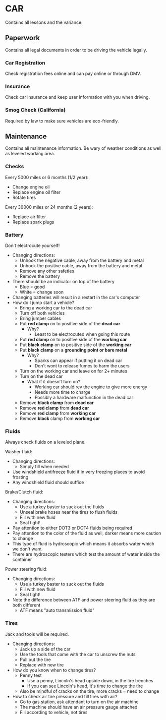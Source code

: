 # CAR

Contains all lessons and the variance.

## Paperwork

Contains all legal documents in order to be driving the vehicle legally.

### Car Registration

Check registration fees online and can pay online or through DMV.

### Insurance

Check car insurance and keep user information with you when driving.

### Smog Check (California)

Required by law to make sure vehicles are eco-friendly.

## Maintenance

Contains all maintenance information. Be wary of weather conditions as well as leveled working area.

### Checks

Every 5000 miles or 6 months (1/2 year):

- Change engine oil
- Replace engine oil filter
- Rotate tires

Every 30000 miles or 24 months (2 years):

- Replace air filter
- Replace spark plugs

### Battery

Don't electrocute yourself!

- Changing directions:
  - Unhook the negative cable, away from the battery and metal
  - Unhook the positive cable, away from the battery and metal
  - Remove any other safeties
  - Remove the battery
- There should be an indicator on top of the battery
  - Blue = good
  - White = change soon
- Changing batteries will result in a restart in the car's computer
- How do I jump start a vehicle?
  - Bring a working car to the dead car
  - Turn off both vehicles
  - Bring jumper cables
  - Put **red clamp** on to positive side of the **dead car**
    - Why?
      - Least to be electrocuted when going this route
  - Put **red clamp** on to positive side of the **working car**
  - Put **black clamp** on to positive side of the **working car**
  - Put **black clamp** on a **grounding point or bare metal**
    - Why?
      - Sparks can appear if putting it on dead car
      - Don't wont to release fumes to harm the users
  - Turn on the working car and leave on for 2+ minutes
  - Turn on the dead car
    - What if it doesn't turn on?
      - Working car should rev the engine to give more energy
      - Needs more time to charge
      - Possibly a hardware malfunction in the dead car
  - Remove **black clamp** from **dead car**
  - Remove **red clamp** from **dead car**
  - Remove **red clamp** from **working car**
  - Remove **black** clamp from **working car**

### Fluids

Always check fluids on a leveled plane.

Washer fluid:

- Changing directions:
  - Simply fill when needed
- Use windshield antifreeze fluid if in very freezing places to avoid frosting
- Any windshield fluid should suffice

Brake/Clutch fluid:

- Changing directions:
  - Use a turkey baster to suck out the fluids
  - Unseal brake hoses near the tires to flush fluids
  - Fill with new fluid
  - Seal tight!
- Pay attention to either DOT3 or DOT4 fluids being required
- Pay attention to the color of the fluid as well, darker means more caution to change
- This type of fluid is hydroscopic which means it absorbs water which we don't want
- There are hydroscopic testers which test the amount of water inside the container

Power steering fluid:

- Changing directions:
  - Use a turkey baster to suck out the fluids
  - Fill with new fluid
  - Seal tight!
- Note the difference between ATF and power steering fluid as they are both different
  - ATF means "auto transmission fluid"

### Tires

Jack and tools will be required.

- Changing directions:
  - Jack up a side of the car
  - Use the tools that come with the car to unscrew the nuts
  - Pull out the tire
  - Replace with new tire
- How do you know when to change tires?
  - Penny test
    - Use a penny, Lincoln's head upside down, in the tire trenches
    - If you can see Lincoln's head, it's time to change the tire
  - Also be mindful of cracks on the tire, more cracks = need to change
- How to check air tire pressure and fill tires with air?
  - Go to gas station, ask attendant to turn on the air machine
  - The machine should have an air pressure gauge attached
  - Fill according to vehicle, not tires
